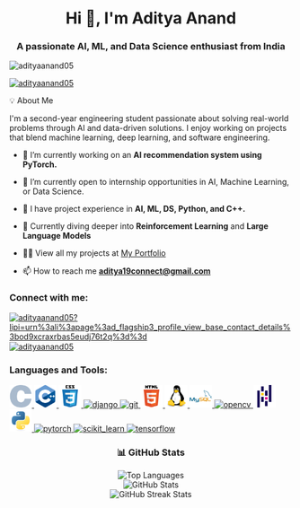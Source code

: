 

<!--
- 🔭 I’m currently working on ...
- 🌱 I’m currently learning ...
- 👯 I’m looking to collaborate on ...
- 🤔 I’m looking for help with ...
- 💬 Ask me about ...
- 📫 How to reach me: ...
- 😄 Pronouns: ...
- ⚡ Fun fact: ...
-->
<h1 align="center">Hi 👋, I'm Aditya Anand</h1>
<h3 align="center">A passionate AI, ML, and Data Science enthusiast from India</h3>

<p align="left"> <img src="https://komarev.com/ghpvc/?username=adityaanand05&label=Profile%20views&color=0e75b6&style=flat" alt="adityaanand05" /> </p>

<p align="left"> <a href="https://github.com/ryo-ma/github-profile-trophy"><img src="https://github-profile-trophy.vercel.app/?username=adityaanand05" alt="adityaanand05" /></a> </p>

💡 About Me

  I'm a second-year engineering student passionate about solving real-world problems through AI and data-driven solutions. 
  I enjoy working on projects that blend machine learning, deep learning, and software  engineering.

- 🔭 I’m currently working on an **AI recommendation system using PyTorch.**

- 🚀 I’m currently open to internship opportunities in AI, Machine Learning, or Data Science.
  
- 🧠 I have project experience in **AI, ML, DS, Python, and C++.**

- 🌱 Currently diving deeper into **Reinforcement Learning** and **Large Language Models**

- 👨‍💻 View all my projects at [My Portfolio](https://adityaanand05.github.io/Profile/)

- 📫 How to reach me **aditya19connect@gmail.com**

<h3 align="left">Connect with me:</h3>
<p align="left">
<a href="https://linkedin.com/in/adityaanand05?lipi=urn%3ali%3apage%3ad_flagship3_profile_view_base_contact_details%3bod9xcraxrbas5eudj76t2q%3d%3d" target="blank"><img align="center" src="https://raw.githubusercontent.com/rahuldkjain/github-profile-readme-generator/master/src/images/icons/Social/linked-in-alt.svg" alt="adityaanand05?lipi=urn%3ali%3apage%3ad_flagship3_profile_view_base_contact_details%3bod9xcraxrbas5eudj76t2q%3d%3d" height="30" width="40" /></a>
<a href="https://www.codechef.com/users/adityaanand05" target="blank"><img align="center" src="https://cdn.jsdelivr.net/npm/simple-icons@3.1.0/icons/codechef.svg" alt="adityaanand05" height="30" width="40" /></a>
</p>

<h3 align="left">Languages and Tools:</h3>
<p align="left"> <a href="https://www.cprogramming.com/" target="_blank" rel="noreferrer"> <img src="https://raw.githubusercontent.com/devicons/devicon/master/icons/c/c-original.svg" alt="c" width="40" height="40"/> </a> <a href="https://www.w3schools.com/cpp/" target="_blank" rel="noreferrer"> <img src="https://raw.githubusercontent.com/devicons/devicon/master/icons/cplusplus/cplusplus-original.svg" alt="cplusplus" width="40" height="40"/> </a> <a href="https://www.w3schools.com/css/" target="_blank" rel="noreferrer"> <img src="https://raw.githubusercontent.com/devicons/devicon/master/icons/css3/css3-original-wordmark.svg" alt="css3" width="40" height="40"/> </a> <a href="https://www.djangoproject.com/" target="_blank" rel="noreferrer"> <img src="https://cdn.worldvectorlogo.com/logos/django.svg" alt="django" width="40" height="40"/> </a> <a href="https://git-scm.com/" target="_blank" rel="noreferrer"> <img src="https://www.vectorlogo.zone/logos/git-scm/git-scm-icon.svg" alt="git" width="40" height="40"/> </a> <a href="https://www.w3.org/html/" target="_blank" rel="noreferrer"> <img src="https://raw.githubusercontent.com/devicons/devicon/master/icons/html5/html5-original-wordmark.svg" alt="html5" width="40" height="40"/> </a> <a href="https://www.linux.org/" target="_blank" rel="noreferrer"> <img src="https://raw.githubusercontent.com/devicons/devicon/master/icons/linux/linux-original.svg" alt="linux" width="40" height="40"/> </a> <a href="https://www.mysql.com/" target="_blank" rel="noreferrer"> <img src="https://raw.githubusercontent.com/devicons/devicon/master/icons/mysql/mysql-original-wordmark.svg" alt="mysql" width="40" height="40"/> </a> <a href="https://opencv.org/" target="_blank" rel="noreferrer"> <img src="https://www.vectorlogo.zone/logos/opencv/opencv-icon.svg" alt="opencv" width="40" height="40"/> </a> <a href="https://pandas.pydata.org/" target="_blank" rel="noreferrer"> <img src="https://raw.githubusercontent.com/devicons/devicon/2ae2a900d2f041da66e950e4d48052658d850630/icons/pandas/pandas-original.svg" alt="pandas" width="40" height="40"/> </a> <a href="https://www.python.org" target="_blank" rel="noreferrer"> <img src="https://raw.githubusercontent.com/devicons/devicon/master/icons/python/python-original.svg" alt="python" width="40" height="40"/> </a> <a href="https://pytorch.org/" target="_blank" rel="noreferrer"> <img src="https://www.vectorlogo.zone/logos/pytorch/pytorch-icon.svg" alt="pytorch" width="40" height="40"/> </a> <a href="https://scikit-learn.org/" target="_blank" rel="noreferrer"> <img src="https://upload.wikimedia.org/wikipedia/commons/0/05/Scikit_learn_logo_small.svg" alt="scikit_learn" width="40" height="40"/> </a> <a href="https://www.tensorflow.org" target="_blank" rel="noreferrer"> <img src="https://www.vectorlogo.zone/logos/tensorflow/tensorflow-icon.svg" alt="tensorflow" width="40" height="40"/> </a> </p>

<h3 align="center">📊 GitHub Stats</h3>

<div align="center">
  <img src="https://github-readme-stats.vercel.app/api/top-langs?username=adityaanand05&show_icons=true&locale=en&layout=compact" alt="Top Languages" height="200"/>
  <br/>
  <img src="https://github-readme-stats.vercel.app/api?username=adityaanand05&show_icons=true&locale=en&theme=default" alt="GitHub Stats" height="200"/>
  <br/>
  <img src="https://streak-stats.demolab.com/?user=adityaanand05&theme=tokyonight" alt="GitHub Streak Stats" height="200"/>
</div>

